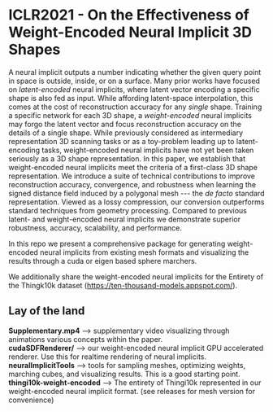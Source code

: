 # ICLR2021 - On the Effectiveness of Weight-Encoded Neural Implicit 3D Shapes
A neural implicit outputs a number indicating whether the given query point in space is outside, inside, or on a surface. Many prior works have focused on _latent-encoded_ neural implicits, where latent vector encoding a specific shape is also fed as input. While affording latent-space interpolation, this comes at the cost of reconstruction accuracy for any _single_ shape.  Training a specific network for each 3D shape, a _weight-encoded_ neural implicits may forgo the latent vector and focus reconstruction accuracy on the details of a single shape. While previously considered as intermediary representation 3D scanning tasks or as a toy-problem leading up to latent-encoding tasks, weight-encoded neural implicits have not yet been taken seriously as a 3D shape representation. In this paper, we establish that weight-encoded neural implicits meet the criteria of a first-class 3D shape representation. We introduce a suite of technical contributions to improve reconstruction accuracy, convergence, and robustness when learning the signed distance field induced by a polygonal mesh --- the _de facto_ standard representation. Viewed as a lossy compression, our conversion outperforms standard techniques from geometry processing. Compared to previous latent- and weight-encoded neural implicits we demonstrate superior robustness, accuracy, scalability, and performance.

In this repo we present a comprehensive package for generating weight-encoded neural implicits from existing mesh formats and visualizing the results through a cuda or eigen based sphere marchers.

We additionally share the weight-encoded neural implicits for the Entirety of the Thingk10k dataset (https://ten-thousand-models.appspot.com/). 

## Lay of the land
  **Supplementary.mp4** --> supplementary video visualizing through animations various concepts within the paper.  
  **cudaSDFRenderer/** --> our weight-encoded neural implicit GPU accelerated renderer. Use this for realtime rendering of neural implicits.
  **neuralImplicitTools** --> tools for sampling meshes, optimizing weights, marching cubes, and visualizing results. This is a good starting point.
  **thingi10k-weight-encoded** --> The entirety of Thingi10k represented in our weight-encoded neural implicit format. (see releases for mesh version for convenience)


